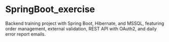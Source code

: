 # SpringBoot_exercise
Backend training project with Spring Boot, Hibernate, and MSSQL, featuring order management, external validation, REST API with OAuth2, and daily error report emails.
